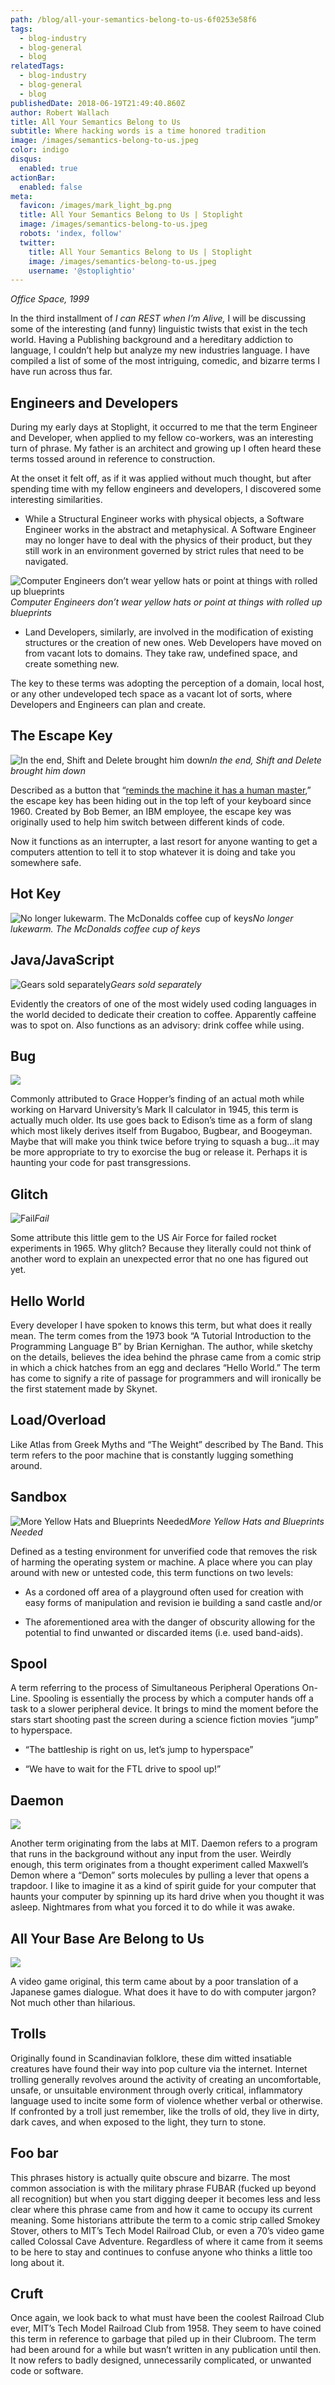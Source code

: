 ```yaml
---
path: /blog/all-your-semantics-belong-to-us-6f0253e58f6
tags:
  - blog-industry
  - blog-general
  - blog
relatedTags:
  - blog-industry
  - blog-general
  - blog
publishedDate: 2018-06-19T21:49:40.860Z
author: Robert Wallach
title: All Your Semantics Belong to Us
subtitle: Where hacking words is a time honored tradition
image: /images/semantics-belong-to-us.jpeg
color: indigo
disqus:
  enabled: true
actionBar:
  enabled: false
meta:
  favicon: /images/mark_light_bg.png
  title: All Your Semantics Belong to Us | Stoplight
  image: /images/semantics-belong-to-us.jpeg
  robots: 'index, follow'
  twitter:
    title: All Your Semantics Belong to Us | Stoplight
    image: /images/semantics-belong-to-us.jpeg
    username: '@stoplightio'
---
```

*Office Space, 1999*

In the third installment of *I can REST when I’m Alive,* I will be discussing some of the interesting (and funny) linguistic twists that exist in the tech world. Having a Publishing background and a hereditary addiction to language, I couldn’t help but analyze my new industries language. I have compiled a list of some of the most intriguing, comedic, and bizarre terms I have run across thus far.

## Engineers and Developers

During my early days at Stoplight, it occurred to me that the term Engineer and Developer, when applied to my fellow co-workers, was an interesting turn of phrase. My father is an architect and growing up I often heard these terms tossed around in reference to construction.

At the onset it felt off, as if it was applied without much thought, but after spending time with my fellow engineers and developers, I discovered some interesting similarities.

* While a Structural Engineer works with physical objects, a Software Engineer works in the abstract and metaphysical. A Software Engineer may no longer have to deal with the physics of their product, but they still work in an environment governed by strict rules that need to be navigated.

![Computer Engineers don’t wear yellow hats or point at things with rolled up blueprints](https://cdn-images-1.medium.com/max/2000/1*XJgMM76kHbhnndOscZrYDg.png)*Computer Engineers don’t wear yellow hats or point at things with rolled up blueprints*

* Land Developers, similarly, are involved in the modification of existing structures or the creation of new ones. Web Developers have moved on from vacant lots to domains. They take raw, undefined space, and create something new.

The key to these terms was adopting the perception of a domain, local host, or any other undeveloped tech space as a vacant lot of sorts, where Developers and Engineers can plan and create.

## The Escape Key

![In the end, Shift and Delete brought him down](https://cdn-images-1.medium.com/max/2000/1*loRcJRQEzuOqPv7vwEughg.jpeg)*In the end, Shift and Delete brought him down*

Described as a button that “[reminds the machine it has a human master](http://www.nytimes.com/2012/10/07/magazine/who-made-that-escape-key.html),” the escape key has been hiding out in the top left of your keyboard since 1960. Created by Bob Bemer, an IBM employee, the escape key was originally used to help him switch between different kinds of code.

Now it functions as an interrupter, a last resort for anyone wanting to get a computers attention to tell it to stop whatever it is doing and take you somewhere safe.

## Hot Key

![No longer lukewarm. The McDonalds coffee cup of keys](https://cdn-images-1.medium.com/max/2000/1*H0QFfthMVagbCN_P9rRhPw.jpeg)*No longer lukewarm. The McDonalds coffee cup of keys*

## Java/JavaScript

![Gears sold separately](https://cdn-images-1.medium.com/max/2000/1*nOyZAagww2aY_fVATpBF1Q.jpeg)*Gears sold separately*

Evidently the creators of one of the most widely used coding languages in the world decided to dedicate their creation to coffee. Apparently caffeine was to spot on. Also functions as an advisory: drink coffee while using.

## Bug

![](https://cdn-images-1.medium.com/max/2000/1*2tG8Mb1KufdcpJl4L1EWIA.jpeg)

Commonly attributed to Grace Hopper’s finding of an actual moth while working on Harvard University’s Mark II calculator in 1945, this term is actually much older. Its use goes back to Edison’s time as a form of slang which most likely derives itself from Bugaboo, Bugbear, and Boogeyman. Maybe that will make you think twice before trying to squash a bug…it may be more appropriate to try to exorcise the bug or release it. Perhaps it is haunting your code for past transgressions.

## Glitch

![Fail](https://cdn-images-1.medium.com/max/2000/1*z-w4ZFU1f772ZEAq7Siakw.gif)*Fail*

Some attribute this little gem to the US Air Force for failed rocket experiments in 1965. Why glitch? Because they literally could not think of another word to explain an unexpected error that no one has figured out yet.

## Hello World

Every developer I have spoken to knows this term, but what does it really mean. The term comes from the 1973 book “A Tutorial Introduction to the Programming Language B” by Brian Kernighan. The author, while sketchy on the details, believes the idea behind the phrase came from a comic strip in which a chick hatches from an egg and declares “Hello World.” The term has come to signify a rite of passage for programmers and will ironically be the first statement made by Skynet.

## Load/Overload

Like Atlas from Greek Myths and “The Weight” described by The Band. This term refers to the poor machine that is constantly lugging something around.

## Sandbox

![More Yellow Hats and Blueprints Needed](https://cdn-images-1.medium.com/max/2000/1*7SrHYKxpvOx-acVs0fXPCQ.jpeg)*More Yellow Hats and Blueprints Needed*

Defined as a testing environment for unverified code that removes the risk of harming the operating system or machine. A place where you can play around with new or untested code, this term functions on two levels:

* As a cordoned off area of a playground often used for creation with easy forms of manipulation and revision ie building a sand castle and/or

* The aforementioned area with the danger of obscurity allowing for the potential to find unwanted or discarded items (i.e. used band-aids).

## Spool

A term referring to the process of Simultaneous Peripheral Operations On-Line. Spooling is essentially the process by which a computer hands off a task to a slower peripheral device. It brings to mind the moment before the stars start shooting past the screen during a science fiction movies “jump” to hyperspace.

* “The battleship is right on us, let’s jump to hyperspace”

* “We have to wait for the FTL drive to spool up!”

## Daemon

![](https://cdn-images-1.medium.com/max/2000/1*UKlJgvm-9E3w85l6U_zVRw.jpeg)

Another term originating from the labs at MIT. Daemon refers to a program that runs in the background without any input from the user. Weirdly enough, this term originates from a thought experiment called Maxwell’s Demon where a “Demon” sorts molecules by pulling a lever that opens a trapdoor. I like to imagine it as a kind of spirit guide for your computer that haunts your computer by spinning up its hard drive when you thought it was asleep. Nightmares from what you forced it to do while it was awake.

## All Your Base Are Belong to Us

![](https://cdn-images-1.medium.com/max/2004/1*brGTmLsPjYYaAhDOyVeprw.jpeg)

A video game original, this term came about by a poor translation of a Japanese games dialogue. What does it have to do with computer jargon? Not much other than hilarious.

## Trolls

Originally found in Scandinavian folklore, these dim witted insatiable creatures have found their way into pop culture via the internet. Internet trolling generally revolves around the activity of creating an uncomfortable, unsafe, or unsuitable environment through overly critical, inflammatory language used to incite some form of violence whether verbal or otherwise. If confronted by a troll just remember, like the trolls of old, they live in dirty, dark caves, and when exposed to the light, they turn to stone.

## Foo bar

This phrases history is actually quite obscure and bizarre. The most common association is with the military phrase FUBAR (fucked up beyond all recognition) but when you start digging deeper it becomes less and less clear where this phrase came from and how it came to occupy its current meaning. Some historians attribute the term to a comic strip called Smokey Stover, others to MIT’s Tech Model Railroad Club, or even a 70’s video game called Colossal Cave Adventure. Regardless of where it came from it seems to be here to stay and continues to confuse anyone who thinks a little too long about it.

## Cruft

Once again, we look back to what must have been the coolest Railroad Club ever, MIT’s Tech Model Railroad Club from 1958. They seem to have coined this term in reference to garbage that piled up in their Clubroom. The term had been around for a while but wasn’t written in any publication until then. It now refers to badly designed, unnecessarily complicated, or unwanted code or software.
